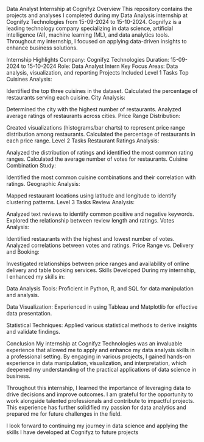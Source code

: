 Data Analyst Internship at Cognifyz
Overview
This repository contains the projects and analyses I completed during my Data Analysis internship at Cognifyz Technologies from 15-09-2024 to 15-10-2024. Cognifyz is a leading technology company specializing in data science, artificial intelligence (AI), machine learning (ML), and data analytics tools. Throughout my internship, I focused on applying data-driven insights to enhance business solutions.

Internship Highlights
Company: Cognifyz Technologies
Duration: 15-09-2024 to 15-10-2024
Role: Data Analyst Intern
Key Focus Areas: Data analysis, visualization, and reporting
Projects Included
Level 1 Tasks
Top Cuisines Analysis:

Identified the top three cuisines in the dataset.
Calculated the percentage of restaurants serving each cuisine.
City Analysis:

Determined the city with the highest number of restaurants.
Analyzed average ratings of restaurants across cities.
Price Range Distribution:

Created visualizations (histograms/bar charts) to represent price range distribution among restaurants.
Calculated the percentage of restaurants in each price range.
Level 2 Tasks
Restaurant Ratings Analysis:

Analyzed the distribution of ratings and identified the most common rating ranges.
Calculated the average number of votes for restaurants.
Cuisine Combination Study:

Identified the most common cuisine combinations and their correlation with ratings.
Geographic Analysis:

Mapped restaurant locations using latitude and longitude to identify clustering patterns.
Level 3 Tasks
Review Analysis:

Analyzed text reviews to identify common positive and negative keywords.
Explored the relationship between review length and ratings.
Votes Analysis:

Identified restaurants with the highest and lowest number of votes.
Analyzed correlations between votes and ratings.
Price Range vs. Delivery and Booking:

Investigated relationships between price ranges and availability of online delivery and table booking services.
Skills Developed
During my internship, I enhanced my skills in:

Data Analysis Tools: Proficient in Python, R, and SQL for data manipulation and analysis.

Data Visualization: Experienced in using Tableau and Matplotlib for effective data presentation.

Statistical Techniques: Applied various statistical methods to derive insights and validate findings.

Conclusion
My internship at Cognifyz Technologies was an invaluable experience that allowed me to apply and enhance my data analysis skills in a professional setting. By engaging in various projects, I gained hands-on experience in data manipulation, visualization, and interpretation, which deepened my understanding of the practical applications of data science in business.

Throughout this internship, I learned the importance of leveraging data to drive decisions and improve outcomes. I am grateful for the opportunity to work alongside talented professionals and contribute to impactful projects. This experience has further solidified my passion for data analytics and prepared me for future challenges in the field.

I look forward to continuing my journey in data science and applying the skills I have developed at Cognifyz to future projects
